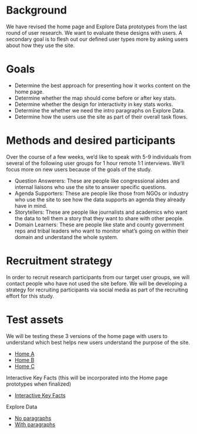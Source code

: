 # Background
We have revised the home page and Explore Data prototypes from the last round of user research.  We want to evaluate these designs with users.  A secondary goal is to flesh out our defined user types more by asking users about how they use the site.
# Goals
* Determine the best approach for presenting how it works content on the home page.
* Determine whether the map should come before or after key stats.
* Determine whether the design for interactivity in key stats works.
* Determine the whether we need the intro paragraphs on Explore Data.
* Determine how the users use the site as part of their overall task flows.
# Methods and desired participants
Over the course of a few weeks, we’d like to speak with 5-9 individuals from several of the following user groups for 1 hour remote 1:1 interviews.  We'll focus more on new users because of the goals of the study.
* Question Answerers: These are people like congressional aides and internal liaisons who use the site to answer specific questions.
* Agenda Supporters: These are people like those from NGOs or industry who use the site to see how the data supports an agenda they already have in mind.
* Storytellers: These are people like journalists and academics who want the data to tell them a story that they want to share with other people.
* Domain Learners: These are people like state and county government reps and tribal leaders who want to monitor what’s going on within their domain and understand the whole system.
# Recruitment strategy
In order to recruit research participants from our target user groups, we will contact people who have not used the site before.  We will be developing a strategy for recruiting participants via social media as part of the recruiting effort for this study.
# Test assets
We will be testing these 3 versions of the home page with users to understand which best helps new users understand the purpose of the site.
* [Home A](https://1rn7bf.axshare.com/#g=1&p=home_a)
* [Home B](https://1rn7bf.axshare.com/#g=1&p=home_b)
* [Home C](https://1rn7bf.axshare.com/#g=1&p=home_c)

Interactive Key Facts (this will be incorporated into the Home page prototypes when finalized)
* [Interactive Key Facts](https://1rn7bf.axshare.com/#g=1&p=interactive_facts)

Explore Data
* [No paragraphs](https://ug2su1.axshare.com/#g=1&p=option_b__shorten_page_)
* [With paragraphs](https://ug2su1.axshare.com/#g=1&p=combined_option)
